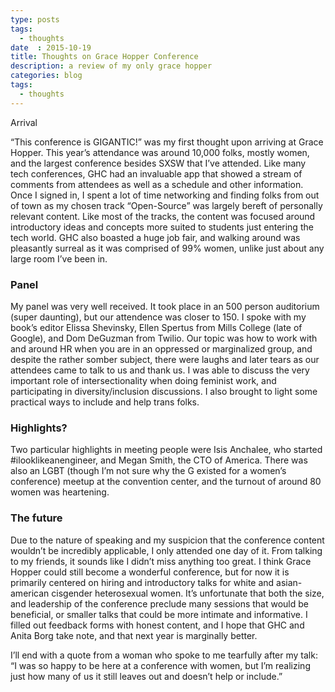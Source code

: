 ```yaml
---
type: posts
tags:
  - thoughts
date  : 2015-10-19
title: Thoughts on Grace Hopper Conference
description: a review of my only grace hopper
categories: blog
tags:
  - thoughts
---
```


Arrival

“This conference is GIGANTIC!” was my first thought upon arriving at Grace Hopper. This year’s attendance was around 10,000 folks, mostly women, and the largest conference besides SXSW that I’ve attended. Like many tech conferences, GHC had an invaluable app that showed a stream of comments from attendees as well as a schedule and other information. Once I signed in, I spent a lot of time networking and finding folks from out of town as my chosen track “Open-Source” was largely bereft of personally relevant content. Like most of the tracks, the content was focused around introductory ideas and concepts more suited to students just entering the tech world. GHC also boasted a huge job fair, and walking around was pleasantly surreal as it was comprised of 99% women, unlike just about any large room I’ve been in.

### Panel

My panel was very well received. It took place in an 500 person auditorium (super daunting), but our attendence was closer to 150. I spoke with my book’s editor Elissa Shevinsky, Ellen Spertus from Mills College (late of Google), and Dom DeGuzman from Twilio. Our topic was how to work with and around HR when you are in an oppressed or marginalized group, and despite the rather somber subject, there were laughs and later tears as our attendees came to talk to us and thank us. I was able to discuss the very important role of intersectionality when doing feminist work, and participating in diversity/inclusion discussions. I also brought to light some practical ways to include and help trans folks.

### Highlights?

Two particular highlights in meeting people were Isis Anchalee, who started #ilooklikeanengineer, and Megan Smith, the CTO of America. There was also an LGBT (though I’m not sure why the G existed for a women’s conference) meetup at the convention center, and the turnout of around 80 women was heartening.

### The future

Due to the nature of speaking and my suspicion that the conference content wouldn’t be incredibly applicable, I only attended one day of it. From talking to my friends, it sounds like I didn’t miss anything too great. I think Grace Hopper could still become a wonderful conference, but for now it is primarily centered on hiring and introductory talks for white and asian-american cisgender heterosexual women. It’s unfortunate that both the size, and leadership of the conference preclude many sessions that would be beneficial, or smaller talks that could be more intimate and informative. I filled out feedback forms with honest content, and I hope that GHC and Anita Borg take note, and that next year is marginally better.

I’ll end with a quote from a woman who spoke to me tearfully after my talk: “I was so happy to be here at a conference with women, but I’m realizing just how many of us it still leaves out and doesn’t help or include.”
